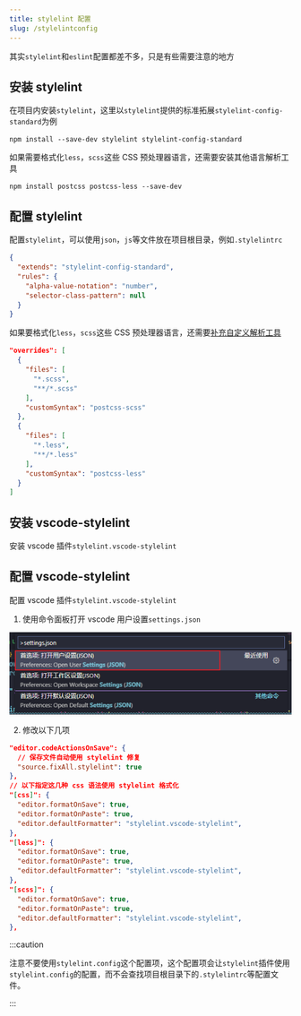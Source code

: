 ```yaml
---
title: stylelint 配置
slug: /stylelintconfig
---
```


其实`stylelint`和`eslint`配置都差不多，只是有些需要注意的地方

## 安装 stylelint

在项目内安装`stylelint`，这里以`stylelint`提供的标准拓展`stylelint-config-standard`为例

```shell
npm install --save-dev stylelint stylelint-config-standard
```

如果需要格式化`less`，`scss`这些 CSS 预处理器语言，还需要安装其他语言解析工具

```shell
npm install postcss postcss-less --save-dev
```

## 配置 stylelint

配置`stylelint`，可以使用`json`，`js`等文件放在项目根目录，例如`.stylelintrc`

```json
{
  "extends": "stylelint-config-standard",
  "rules": {
    "alpha-value-notation": "number",
    "selector-class-pattern": null
  }
}
```

如果要格式化`less`，`scss`这些 CSS 预处理器语言，还需要[补充自定义解析工具](https://stylelint.io/user-guide/usage/options#customsyntax)

```json
"overrides": [
  {
    "files": [
      "*.scss", 
      "**/*.scss"
    ],
    "customSyntax": "postcss-scss"
  },
  {
    "files": [
      "*.less",
      "**/*.less"
    ],
    "customSyntax": "postcss-less"
  }
]
```

## 安装 vscode-stylelint

安装 vscode 插件`stylelint.vscode-stylelint`

## 配置 vscode-stylelint

配置 vscode 插件`stylelint.vscode-stylelint`

1. 使用命令面板打开 vscode 用户设置`settings.json`

![image-20220904160713742](./../../../public/images/image-20220904160713742.png)

2. 修改以下几项

```json
"editor.codeActionsOnSave": {
  // 保存文件自动使用 stylelint 修复
  "source.fixAll.stylelint": true
},
// 以下指定这几种 css 语法使用 stylelint 格式化
"[css]": {
  "editor.formatOnSave": true,
  "editor.formatOnPaste": true,
  "editor.defaultFormatter": "stylelint.vscode-stylelint",
},
"[less]": {
  "editor.formatOnSave": true,
  "editor.formatOnPaste": true,
  "editor.defaultFormatter": "stylelint.vscode-stylelint",
},
"[scss]": {
  "editor.formatOnSave": true,
  "editor.formatOnPaste": true,
  "editor.defaultFormatter": "stylelint.vscode-stylelint",
},
```

:::caution

注意不要使用`stylelint.config`这个配置项，这个配置项会让`stylelint`插件使用`stylelint.config`的配置，而不会查找项目根目录下的`.stylelintrc`等配置文件。

:::